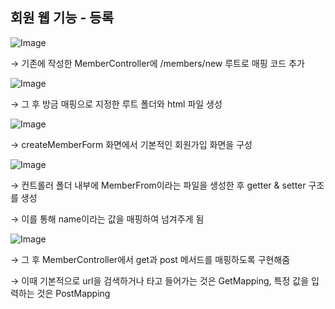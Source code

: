 ## 회원 웹 기능 - 등록

![Image](https://github.com/user-attachments/assets/72219428-7d78-4f81-bf78-75159e59411a)

→ 기존에 작성한 MemberController에 /members/new 루트로 매핑 코드 추가

![Image](https://github.com/user-attachments/assets/a298e6ef-015e-4cd1-a500-c5ad641d6a51)

→ 그 후 방금 매핑으로 지정한 루트 폴더와 html 파일 생성

![Image](https://github.com/user-attachments/assets/535cfa8e-a68b-49e0-ad2e-326639067f3a)

→ createMemberForm 화면에서 기본적인 회원가입 화면을 구성

![Image](https://github.com/user-attachments/assets/c961a008-bbfc-421c-a468-0bb58db3f4e2)

→ 컨트롤러 폴더 내부에 MemberFrom이라는 파일을 생성한 후 getter & setter 구조를 생성

→ 이를 통해 name이라는 값을 매핑하여 넘겨주게 됨

![Image](https://github.com/user-attachments/assets/834317c3-ecb3-49ee-ad42-a491bc1bd80d)

→ 그 후 MemberController에서 get과 post 메서드를 매핑하도록 구현해줌

→ 이때 기본적으로 url을 검색하거나 타고 들어가는 것은 GetMapping, 특정 값을 입력하는 것은 PostMapping
